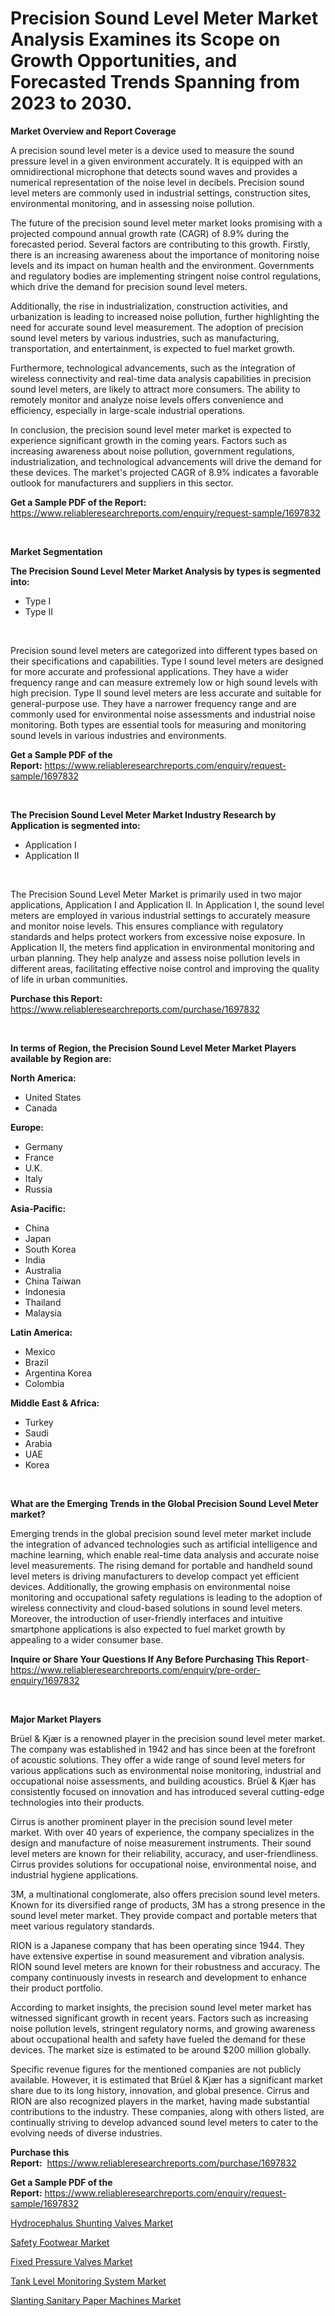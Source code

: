 <p><h1>Precision Sound Level Meter Market Analysis Examines its Scope on Growth Opportunities, and Forecasted Trends Spanning from 2023 to 2030.</h1></p><p><strong>Market Overview and Report Coverage</strong></p>
<p><p>A precision sound level meter is a device used to measure the sound pressure level in a given environment accurately. It is equipped with an omnidirectional microphone that detects sound waves and provides a numerical representation of the noise level in decibels. Precision sound level meters are commonly used in industrial settings, construction sites, environmental monitoring, and in assessing noise pollution.</p><p>The future of the precision sound level meter market looks promising with a projected compound annual growth rate (CAGR) of 8.9% during the forecasted period. Several factors are contributing to this growth. Firstly, there is an increasing awareness about the importance of monitoring noise levels and its impact on human health and the environment. Governments and regulatory bodies are implementing stringent noise control regulations, which drive the demand for precision sound level meters.</p><p>Additionally, the rise in industrialization, construction activities, and urbanization is leading to increased noise pollution, further highlighting the need for accurate sound level measurement. The adoption of precision sound level meters by various industries, such as manufacturing, transportation, and entertainment, is expected to fuel market growth.</p><p>Furthermore, technological advancements, such as the integration of wireless connectivity and real-time data analysis capabilities in precision sound level meters, are likely to attract more consumers. The ability to remotely monitor and analyze noise levels offers convenience and efficiency, especially in large-scale industrial operations.</p><p>In conclusion, the precision sound level meter market is expected to experience significant growth in the coming years. Factors such as increasing awareness about noise pollution, government regulations, industrialization, and technological advancements will drive the demand for these devices. The market's projected CAGR of 8.9% indicates a favorable outlook for manufacturers and suppliers in this sector.</p></p>
<p><strong>Get a Sample PDF of the Report:</strong> <a href="https://www.reliableresearchreports.com/enquiry/request-sample/1697832">https://www.reliableresearchreports.com/enquiry/request-sample/1697832</a></p>
<p>&nbsp;</p>
<p><strong>Market Segmentation</strong></p>
<p><strong>The Precision Sound Level Meter Market Analysis by types is segmented into:</strong></p>
<p><ul><li>Type I</li><li>Type II</li></ul></p>
<p>&nbsp;</p>
<p><p>Precision sound level meters are categorized into different types based on their specifications and capabilities. Type I sound level meters are designed for more accurate and professional applications. They have a wider frequency range and can measure extremely low or high sound levels with high precision. Type II sound level meters are less accurate and suitable for general-purpose use. They have a narrower frequency range and are commonly used for environmental noise assessments and industrial noise monitoring. Both types are essential tools for measuring and monitoring sound levels in various industries and environments.</p></p>
<p><strong>Get a Sample PDF of the Report:</strong>&nbsp;<a href="https://www.reliableresearchreports.com/enquiry/request-sample/1697832">https://www.reliableresearchreports.com/enquiry/request-sample/1697832</a></p>
<p>&nbsp;</p>
<p><strong>The Precision Sound Level Meter Market Industry Research by Application is segmented into:</strong></p>
<p><ul><li>Application I</li><li>Application II</li></ul></p>
<p>&nbsp;</p>
<p><p>The Precision Sound Level Meter Market is primarily used in two major applications, Application I and Application II. In Application I, the sound level meters are employed in various industrial settings to accurately measure and monitor noise levels. This ensures compliance with regulatory standards and helps protect workers from excessive noise exposure. In Application II, the meters find application in environmental monitoring and urban planning. They help analyze and assess noise pollution levels in different areas, facilitating effective noise control and improving the quality of life in urban communities.</p></p>
<p><strong>Purchase this Report:</strong>&nbsp; <a href="https://www.reliableresearchreports.com/purchase/1697832">https://www.reliableresearchreports.com/purchase/1697832</a></p>
<p>&nbsp;</p>
<p><strong>In terms of Region, the Precision Sound Level Meter Market Players available by Region are:</strong></p>
<p>
    <p> <strong> North America: </strong>
        <ul>
            <li>United States</li>
            <li>Canada</li>
        </ul>
        </p> 
    <p> <strong> Europe: </strong>
        <ul>
            <li>Germany</li>
            <li>France</li>
            <li>U.K.</li>
            <li>Italy</li>
            <li>Russia</li>
        </ul>
        </p> 
    <p> <strong> Asia-Pacific: </strong>
        <ul>
            <li>China</li>
            <li>Japan</li>
            <li>South Korea</li>
            <li>India</li>
            <li>Australia</li>
            <li>China Taiwan</li>
            <li>Indonesia</li>
            <li>Thailand</li>
            <li>Malaysia</li>
        </ul>
        </p> 
    <p> <strong> Latin America: </strong>
        <ul>
            <li>Mexico</li>
            <li>Brazil</li>
            <li>Argentina Korea</li>
            <li>Colombia</li>
        </ul>
        </p> 
    <p> <strong> Middle East & Africa: </strong>
        <ul>
            <li>Turkey</li>
            <li>Saudi</li>
            <li>Arabia</li>
            <li>UAE</li>
            <li>Korea</li>
        </ul>
    </p>
    </p>
<p>&nbsp;</p>
<p><strong>What are the Emerging Trends in the Global Precision Sound Level Meter market?</strong></p>
<p><p>Emerging trends in the global precision sound level meter market include the integration of advanced technologies such as artificial intelligence and machine learning, which enable real-time data analysis and accurate noise level measurements. The rising demand for portable and handheld sound level meters is driving manufacturers to develop compact yet efficient devices. Additionally, the growing emphasis on environmental noise monitoring and occupational safety regulations is leading to the adoption of wireless connectivity and cloud-based solutions in sound level meters. Moreover, the introduction of user-friendly interfaces and intuitive smartphone applications is also expected to fuel market growth by appealing to a wider consumer base.</p></p>
<p><strong>Inquire or Share Your Questions If Any Before Purchasing This Report</strong>- <a href="https://www.reliableresearchreports.com/enquiry/pre-order-enquiry/1697832">https://www.reliableresearchreports.com/enquiry/pre-order-enquiry/1697832</a></p>
<p>&nbsp;</p>
<p><strong>Major Market Players</strong></p>
<p><p>Brüel & Kjær is a renowned player in the precision sound level meter market. The company was established in 1942 and has since been at the forefront of acoustic solutions. They offer a wide range of sound level meters for various applications such as environmental noise monitoring, industrial and occupational noise assessments, and building acoustics. Brüel & Kjær has consistently focused on innovation and has introduced several cutting-edge technologies into their products.</p><p>Cirrus is another prominent player in the precision sound level meter market. With over 40 years of experience, the company specializes in the design and manufacture of noise measurement instruments. Their sound level meters are known for their reliability, accuracy, and user-friendliness. Cirrus provides solutions for occupational noise, environmental noise, and industrial hygiene applications.</p><p>3M, a multinational conglomerate, also offers precision sound level meters. Known for its diversified range of products, 3M has a strong presence in the sound level meter market. They provide compact and portable meters that meet various regulatory standards.</p><p>RION is a Japanese company that has been operating since 1944. They have extensive expertise in sound measurement and vibration analysis. RION sound level meters are known for their robustness and accuracy. The company continuously invests in research and development to enhance their product portfolio.</p><p>According to market insights, the precision sound level meter market has witnessed significant growth in recent years. Factors such as increasing noise pollution levels, stringent regulatory norms, and growing awareness about occupational health and safety have fueled the demand for these devices. The market size is estimated to be around $200 million globally.</p><p>Specific revenue figures for the mentioned companies are not publicly available. However, it is estimated that Brüel & Kjær has a significant market share due to its long history, innovation, and global presence. Cirrus and RION are also recognized players in the market, having made substantial contributions to the industry. These companies, along with others listed, are continually striving to develop advanced sound level meters to cater to the evolving needs of diverse industries.</p></p>
<p><strong>Purchase this Report:</strong>&nbsp;&nbsp;<a href="https://www.reliableresearchreports.com/purchase/1697832">https://www.reliableresearchreports.com/purchase/1697832</a></p>
<p></p>
<p><strong>Get a Sample PDF of the Report:</strong>&nbsp;<a href="https://www.reliableresearchreports.com/enquiry/request-sample/1697832">https://www.reliableresearchreports.com/enquiry/request-sample/1697832</a></p>
<p><p><a href="https://www.linkedin.com/pulse/hydrocephalus-shunting-valves-market-size-share-amp-trends/">Hydrocephalus Shunting Valves Market</a></p><p><a href="https://medium.com/@zoeyjohns1903/safety-footwear-market-size-growth-forecast-2023-2030-7e33fae7bbc6">Safety Footwear Market</a></p><p><a href="https://www.linkedin.com/pulse/fixed-pressure-valves-market-size-share-global-analysis/">Fixed Pressure Valves Market</a></p><p><a href="https://medium.com/@emmyrolfson8689/tank-level-monitoring-system-market-size-growth-forecast-2023-2030-c1a87f4f8e15">Tank Level Monitoring System Market</a></p><p><a href="https://github.com/pizolina/Market-Research-Report-List-1/blob/main/slanting-sanitary-paper-machines-market.md">Slanting Sanitary Paper Machines Market</a></p></p>